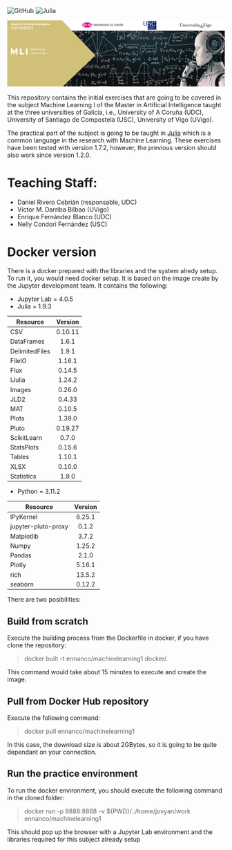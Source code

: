
![GitHub](https://img.shields.io/github/license/ennanco/MIA_ML1?style=flat-square) ![Julia](https://img.shields.io/badge/Julia-1.7.2-blueviolet?logo=Julia)

![Banner](img/MLI.png)

This repository contains the initial exercises that are going to be covered in the subject Machine Learning I of the Master in Artificial Intelligence taught at the three universities of Galicia, i.e., University of A Coruña (UDC), University of Santiago de Compostela (USC), University of Vigo (UVigo).

The practical part of the subject is going to be taught in [Julia](https://julialang.org/) which is a common language in the research with Machine Learning. These exercises have been tested with version 1.7.2, however, the previous version should also work since version 1.2.0.


# Teaching Staff:
* Daniel Rivero Cebrián (responsable, UDC)
* Víctor M. Darriba Bilbao (UVigo)
* Enrique Fernández Blanco (UDC)
* Nelly Condori Fernández (USC)



# Docker version

There is a docker prepared with the libraries and the system alredy setup. To run it, you would need docker setup. It is based on the image create by the Jupyter development team. It contains the following:
* Jupyter Lab = 4.0.5
* Julia = 1.9.3

| Resource    | Version |
|-------------|:---------:|
| CSV          | 0.10.11 |
| DataFrames  | 1.6.1   |
| DelimitedFiles | 1.9.1 |
| FileIO      | 1.16.1  |
| Flux        | 0.14.5  |
| IJulia      | 1.24.2  |
| Images      | 0.26.0  |
| JLD2        | 0.4.33  |
| MAT         | 0.10.5  |
| Plots       | 1.39.0  |
| Pluto       | 0.19.27 |
| ScikitLearn | 0.7.0   |
| StatsPlots  | 0.15.6  |
| Tables      | 1.10.1  |
| XLSX        | 0.10.0  |
| Statistics  | 1.9.0   |

* Python = 3.11.2

| Resource    | Version |
|-------------|:---------:|
| IPyKernel   | 6.25.1  |
| jupyter-pluto-proxy| 0.1.2 |
| Matplotlib  | 3.7.2   |
| Numpy       | 1.25.2  |
| Pandas      | 2.1.0   |
| Plotly      | 5.16.1  |
| rich        | 13.5.2  |
| seaborn     | 0.12.2  |


There are two posibilities:

## Build from scratch
Execute the building process from the Dockerfile in docker, if you have clone the repository:

> docker built -t ennanco/machinelearning1 docker/.

This command would take about 15 minutes to execute and create the image.

## Pull from Docker Hub repository
Execute the following command:

>docker pull ennanco/machinelearning1

In this case, the download size is about 2GBytes, so it is going to be quite dependant on your connection.

## Run the practice environment

To run the docker environment, you should execute the following command in the cloned folder:

>  docker run -p 8888:8888 -v ${PWD}/.:/home/jovyan/work ennanco/machinelearning1

This should pop up the browser with a Jupyter Lab environment and the libraries required for this subject already setup



